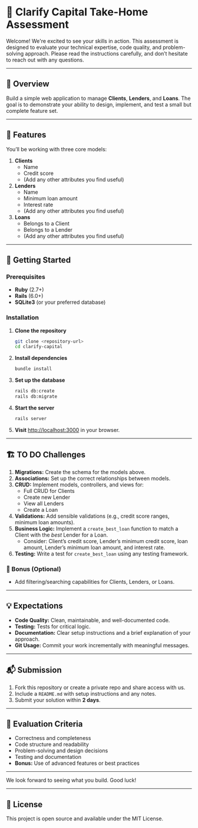 # 🚀 Clarify Capital Take-Home Assessment

Welcome! We're excited to see your skills in action. This assessment is designed to evaluate your technical expertise, code quality, and problem-solving approach. Please read the instructions carefully, and don’t hesitate to reach out with any questions.

---

## 📝 Overview

Build a simple web application to manage **Clients**, **Lenders**, and **Loans**. The goal is to demonstrate your ability to design, implement, and test a small but complete feature set.

---

## 🎯 Features

You’ll be working with three core models:

1. **Clients**
    - Name
    - Credit score
    - (Add any other attributes you find useful)
2. **Lenders**
    - Name
    - Minimum loan amount
    - Interest rate
    - (Add any other attributes you find useful)
3. **Loans**
    - Belongs to a Client
    - Belongs to a Lender
    - (Add any other attributes you find useful)

---

## 🚦 Getting Started

### Prerequisites

- **Ruby** (2.7+)
- **Rails** (6.0+)
- **SQLite3** (or your preferred database)

### Installation

1. **Clone the repository**
    ```sh
    git clone <repository-url>
    cd clarify-capital
    ```

2. **Install dependencies**
    ```sh
    bundle install
    ```

3. **Set up the database**
    ```sh
    rails db:create
    rails db:migrate
    ```

4. **Start the server**
    ```sh
    rails server
    ```

5. **Visit** [http://localhost:3000](http://localhost:3000) in your browser.

---

## 🏗️ TO DO Challenges

1. **Migrations:** Create the schema for the models above.
2. **Associations:** Set up the correct relationships between models.
3. **CRUD:** Implement models, controllers, and views for:
    - Full CRUD for Clients
    - Create new Lender
    - View all Lenders
    - Create a Loan
4. **Validations:** Add sensible validations (e.g., credit score ranges, minimum loan amounts).
5. **Business Logic:** Implement a `create_best_loan` function to match a Client with the *best* Lender for a Loan.
    - Consider: Client’s credit score, Lender’s minimum credit score, loan amount, Lender’s minimum loan amount, and interest rate.
6. **Testing:** Write a test for `create_best_loan` using any testing framework.

### 🌟 Bonus (Optional)

- Add filtering/searching capabilities for Clients, Lenders, or Loans.

---

## 💡 Expectations

- **Code Quality:** Clean, maintainable, and well-documented code.
- **Testing:** Tests for critical logic.
- **Documentation:** Clear setup instructions and a brief explanation of your approach.
- **Git Usage:** Commit your work incrementally with meaningful messages.

---

## 📬 Submission

1. Fork this repository or create a private repo and share access with us.
2. Include a `README.md` with setup instructions and any notes.
3. Submit your solution within **2 days**.

---

## 🧐 Evaluation Criteria

- Correctness and completeness
- Code structure and readability
- Problem-solving and design decisions
- Testing and documentation
- **Bonus:** Use of advanced features or best practices

---

We look forward to seeing what you build. Good luck!

---

## 📝 License

This project is open source and available under the MIT License.
